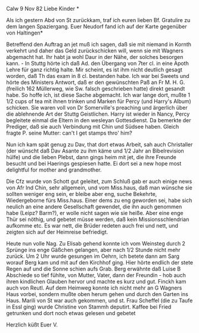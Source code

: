  Calw 9 Nov 82
Liebe Kinder <Marie>*

Als ich gestern Abd von St zurückkam, traf ich euren lieben Bf. Gratulire zu dem langen Spaziergang. Euer Neudorf fand ich auf der Karte gegenüber von Haltingen*

Betreffend den Auftrag an jet muß ich sagen, daß sie mit niemand in Kornth verkehrt und daher das Geld zurückschicken will, wenn sie mit Wagners abgemacht hat. Ihr habt ja wohl Daur in der Nähe, der solches besorgen kann. - In Stuttg hörte ich daß Ad. den Übergang von 7ter cl. in eine Apoth Lehre für ganz richtig halte. Mir scheint, es ist ihm nicht deutlich gesagt worden, daß Th das exam in 8 cl. bestanden habe. Ich war bei Sweets und hörte des Ministers Antwort, daß er den gewünschten Paß an Fr M. H. G. (freilich 162 Müllerweg, wie Sw. falsch geschrieben hatte) direkt gesandt habe. So hoffe ich, ist diese Sache abgemacht. Ich war lange dort, mußte 1 1/2 cups of tea mit ihnen trinken und Marken für Percy (und Harry's Album) schicken. Sie waren voll von Dr Somerville's preaching und ärgerlich über die ablehnende Art der Stuttg Geistlichen. Harry ist wieder in Nancy, Percy begleitete einmal die Eltern in den wesleyan Gottesdienst. Da bemerkte der Prediger, daß sie auch Verbindung mit Chin und Südsee haben. Gleich fragte P. seine Mutter: can't I get stamps thro' him?

Nun ich kam spät genug zu Dav, that dort etwas Arbeit, sah auch Christaller (der wünscht daß Dav Asante zu ihm käme und 1/2 Jahr an Bibelrevision hülfe) und die lieben Plebst, dann gings heim mit jet, die ihre Freunde besucht und bei Haerings gespiesen hatte. Ei dort sei a new hope most delightful for mother and grandmother.

Die Cfz wurde von Schott gut geleitet, zum Schluß gab er auch einige news von Afr Ind Chin, sehr allgemein, und vom Miss.haus, daß man wünsche sie sollten weniger eng sein, er bleibe aber eng, suche Bekehrte, Wiedergeborne fürs Miss.haus. Einer dems zu eng geworden sei, habe sich neulich an eine andere Gesellschaft gewendet, die ihn auch genommen habe (Leipz? Barm?), er wolle nicht sagen wie sie heiße. Aber eine enge Thür sei nöthig, und gebetet müsse werden, daß kein Missionsschlendrian aufkomme etc. Es war nett, die Brüder redeten auch frei und nett, und zeigten sich auf der Heimreise befriedigt.

Heute nun volle Nag. Zu Elisab gehend konnte ich vom Weinsteg durch 2 Sprünge ins enge Gäßchen gelangen, aber nach 1/2 Stunde nicht mehr zurück. Um 2 Uhr wurde gesungen im Oehrn, ich betete dann am Sarg worauf Berg kam und mit auf den Kirchhof ging. Hier hörte endlich der stete Regen auf und die Sonne schien aufs Grab. Berg erwähnte daß Luise B Abschiede so tief fühlte, von Mutter, Vater, dann der Freundin - hob auch ihren kindlichen Glauben hervor und machte es kurz und gut. Finckh kam auch von Reutl. Auf dem Heimweg konnte ich nicht mehr an G Wagners Haus vorbei, sondern mußte oben herum gehen und durch den Garten ins Haus. Marili von St war auch gekommen, und st. Frau Scheffel (die zu Taufe in Essl ging) wurde Christine von Stammh deputirt. Kaffee bei Fried getrunken und dort noch etwas gelesen und gebetet

 Herzlich küßt Euer V.
